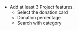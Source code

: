 - Add at least 3 Project features.
     - Select the donation card
     - Donation percentage
     - Search with category 


